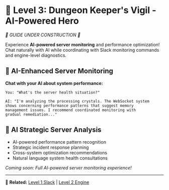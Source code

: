 # 🥇 Level 3: Dungeon Keeper's Vigil - AI-Powered Hero

*🚧 GUIDE UNDER CONSTRUCTION 🚧*

Experience **AI-powered server monitoring** and performance optimization! Chat naturally with AI while coordinating with Slack monitoring commands and engine-level diagnostics.

## 🧠 **AI-Enhanced Server Monitoring**

**Chat with your AI about system performance:**
```
You: "What's the server health situation?"

AI: "I'm analyzing the processing crystals. The WebSocket system 
shows concerning performance patterns that suggest memory 
management issues. I recommend coordinated monitoring with 
gradual remediation..."
```

## 🎯 **AI Strategic Server Analysis**

- AI-powered performance pattern recognition
- Strategic incident response planning  
- Cross-system optimization recommendations
- Natural language system health consultations

*Coming soon: Full AI-powered server monitoring experience!*

---

👀 **Related:** [Level 1 Slack](dungeon-level1-slack.md) | [Level 2 Engine](dungeon-level2-engine.md)
